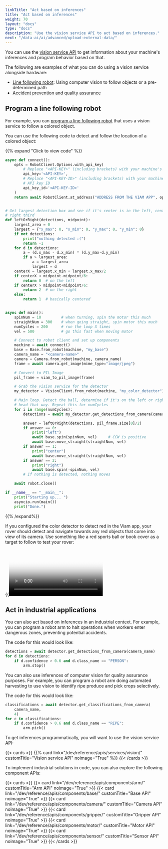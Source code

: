 ```yaml
---
linkTitle: "Act based on inferences"
title: "Act based on inferences"
weight: 70
layout: "docs"
type: "docs"
description: "Use the vision service API to act based on inferences."
next: "/data-ai/ai/advanced/upload-external-data/"
---
```


You can use the [vision service API](/dev/reference/apis/services/vision/) to get information about your machine's inferences and program behavior based on that.

The following are examples of what you can do using a vision service alongside hardware:

- [Line following robot](#program-a-line-following-robot): Using computer vision to follow objects or a pre-determined path
- [Accident prevention and quality assurance](#act-in-industrial-applications)

## Program a line following robot

For example, you can [program a line following robot](/tutorials/services/color-detection-scuttle/) that uses a vision service to follow a colored object.

You can use the following code to detect and follow the location of a colored object:

{{% expand "Click to view code" %}}

```python {class="line-numbers linkable-line-numbers"}
async def connect():
    opts = RobotClient.Options.with_api_key(
        # Replace "<API-KEY>" (including brackets) with your machine's API key
        api_key='<API-KEY>',
        # Replace "<API-KEY-ID>" (including brackets) with your machine's
        # API key ID
        api_key_id='<API-KEY-ID>'
    )
    return await RobotClient.at_address("ADDRESS FROM THE VIAM APP", opts)


# Get largest detection box and see if it's center is in the left, center, or
# right third
def leftOrRight(detections, midpoint):
    largest_area = 0
    largest = {"x_max": 0, "x_min": 0, "y_max": 0, "y_min": 0}
    if not detections:
        print("nothing detected :(")
        return -1
    for d in detections:
        a = (d.x_max - d.x_min) * (d.y_max-d.y_min)
        if a > largest_area:
            a = largest_area
            largest = d
    centerX = largest.x_min + largest.x_max/2
    if centerX < midpoint-midpoint/6:
        return 0  # on the left
    if centerX > midpoint+midpoint/6:
        return 2  # on the right
    else:
        return 1  # basically centered


async def main():
    spinNum = 10         # when turning, spin the motor this much
    straightNum = 300    # when going straight, spin motor this much
    numCycles = 200      # run the loop X times
    vel = 500            # go this fast when moving motor

    # Connect to robot client and set up components
    machine = await connect()
    base = Base.from_robot(machine, "my_base")
    camera_name = "<camera-name>"
    camera = Camera.from_robot(machine, camera_name)
    frame = await camera.get_image(mime_type="image/jpeg")

    # Convert to PIL Image
    pil_frame = viam_to_pil_image(frame)

    # Grab the vision service for the detector
    my_detector = VisionClient.from_robot(machine, "my_color_detector")

    # Main loop. Detect the ball, determine if it's on the left or right, and
    # head that way. Repeat this for numCycles
    for i in range(numCycles):
        detections = await my_detector.get_detections_from_camera(camera_name)

        answer = leftOrRight(detections, pil_frame.size[0]/2)
        if answer == 0:
            print("left")
            await base.spin(spinNum, vel)     # CCW is positive
            await base.move_straight(straightNum, vel)
        if answer == 1:
            print("center")
            await base.move_straight(straightNum, vel)
        if answer == 2:
            print("right")
            await base.spin(-spinNum, vel)
        # If nothing is detected, nothing moves

    await robot.close()

if __name__ == "__main__":
    print("Starting up... ")
    asyncio.run(main())
    print("Done.")
```

{{% /expand%}}

If you configured the color detector to detect red in the Viam app, your rover should detect and navigate towards any red objects that come into view of its camera.
Use something like a red sports ball or book cover as a target to follow to test your rover:

<div class="aligncenter">
{{<video webm_src="https://storage.googleapis.com/docs-blog/tutorials/videos/scuttledemos_colordetection.webm" mp4_src="https://storage.googleapis.com/docs-blog/tutorials/videos/scuttledemos_colordetection.mp4" poster="/tutorials/scuttlebot/scuttledemos_colordetection.jpg" alt="Detecting color with a Scuttle Robot">}}
</div>

## Act in industrial applications

You can also act based on inferences in an industrial context.
For example, you can program a robot arm to halt operations when workers enter dangerous zones, preventing potential accidents.

The code for this would look like:

```python {class="line-numbers linkable-line-numbers"}
detections = await detector.get_detections_from_camera(camera_name)
for d in detections:
    if d.confidence > 0.6 and d.class_name == "PERSON":
        arm.stop()
```

You can also use inferences of computer vision for quality assurance purposes.
For example, you can program a robot arm doing automated harvesting to use vision to identify ripe produce and pick crops selectively.

The code for this would look like:

```python {class="line-numbers linkable-line-numbers"}
classifications = await detector.get_classifications_from_camera(
    camera_name,
    4)
for c in classifications:
    if d.confidence > 0.6 and d.class_name == "RIPE":
        arm.pick()
```

To get inferences programmatically, you will want to use the vision service API:

{{< cards >}}
{{% card link="/dev/reference/apis/services/vision/" customTitle="Vision service API" noimage="True" %}}
{{< /cards >}}

To implement industrial solutions in code, you can also explore the following component APIs:

{{< cards >}}
{{< card link="/dev/reference/apis/components/arm/" customTitle="Arm API" noimage="True" >}}
{{< card link="/dev/reference/apis/components/base/" customTitle="Base API" noimage="True" >}}
{{< card link="/dev/reference/apis/components/camera/" customTitle="Camera API" noimage="True" >}}
{{< card link="/dev/reference/apis/components/gripper/" customTitle="Gripper API" noimage="True" >}}
{{< card link="/dev/reference/apis/components/motor/" customTitle="Motor API" noimage="True" >}}
{{< card link="/dev/reference/apis/components/sensor/" customTitle="Sensor API" noimage="True" >}}
{{< /cards >}}
